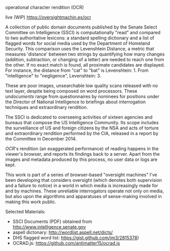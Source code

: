 operational character rendition (OCR)

live (WIP) https://oversightmachin.es/ocr

A collection of public domain documents published by the Senate Select  Committee on Intelligence (SSCI) is computationally "read" and compared  to two authoritative lexicons: a standard spelling dictionary and a list of  flagged words for social media used by the Department of Homeland  Security. This comparison uses the Levenshtein Distance, a metric that  measures 'distance' between two strings by quantifying how many changes  (addition, subtraction, or changing of a letter) are needed to reach one  from the other. If no exact match is found, all proximate candidates are displayed. For instance, the distance from "cat" to "bat" is Levenshtein: 1. From "intelligence" to "negligence", Levenshtein: 3.

These are poor images, unsearchable low quality scans released with no text layer, despite being composed on word  processors. These *undocuments* range from questionnaires by nominees for positions under the Director of National Intelligence to briefings about  interrogation techniques and extraordinary rendition.  

The SSCI is dedicated to overseeing activities of sixteen agencies and bureaus that  compose the US Intelligence Community. Its scope includes the  surveillance of US and foreign citizens by the NSA and acts of torture and extraordinary rendition performed by the CIA, released in a report  by the Committee in December 2014.

*OCR*'s rendition (an exaggerated performance) of reading happens in the viewer's browser, and reports its findings back to a server.  Apart from the images and metadata produced by this process, no user data or logs are kept.

This work is part of a series of browser-based "oversight machines" I've  been developing that considers oversight (which denotes both supervision and a failure to notice) in a world in which media is increasingly made  for and by machines. These unreliable interrogators operate not only on media, but also upon the algorithms and apparatuses of sense-making involved in making this work public.


Selected Materials:

* SSCI Documents (PDF) obtained from http://www.intelligence.senate.gov
* aspell dictonary: http://wordlist.aspell.net/dicts/
* DHS flagged word list: https://gist.github.com/jm3/2815378)
* OCRAD.js: https://github.com/antimatter15/ocrad.js
